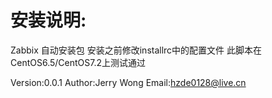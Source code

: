 安装说明:
================================
Zabbix 自动安装包
安装之前修改installrc中的配置文件
此脚本在CentOS6.5/CentOS7.2上测试通过

Version:0.0.1 Author:Jerry Wong
Email:hzde0128@live.cn

